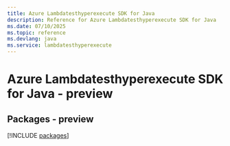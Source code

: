```yaml
---
title: Azure Lambdatesthyperexecute SDK for Java
description: Reference for Azure Lambdatesthyperexecute SDK for Java
ms.date: 07/10/2025
ms.topic: reference
ms.devlang: java
ms.service: lambdatesthyperexecute
---
```

# Azure Lambdatesthyperexecute SDK for Java - preview
## Packages - preview
[!INCLUDE [packages](lambdatesthyperexecute-index.md)]